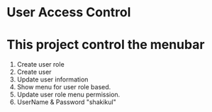 # User Access Control

# This project control the menubar

1. Create user role
2. Create user
3. Update user information
4. Show menu for user role based.
5. Update user role menu permission.
6. UserName & Password "shakikul"